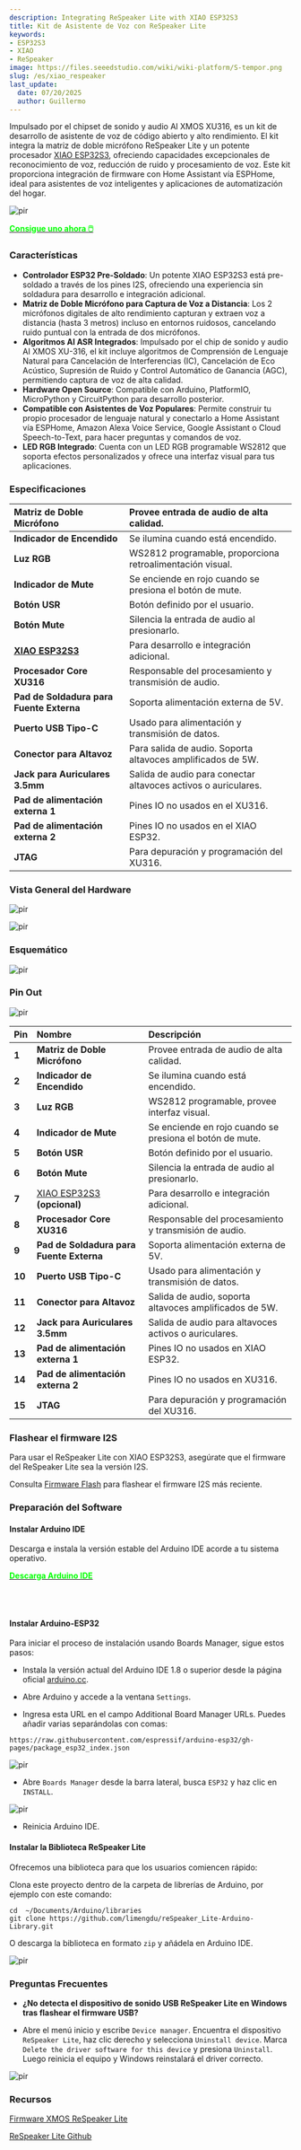 ```yaml
---
description: Integrating ReSpeaker Lite with XIAO ESP32S3
title: Kit de Asistente de Voz con ReSpeaker Lite
keywords:
- ESP32S3
- XIAO
- ReSpeaker
image: https://files.seeedstudio.com/wiki/wiki-platform/S-tempor.png
slug: /es/xiao_respeaker
last_update:
  date: 07/20/2025
  author: Guillermo
---
```


Impulsado por el chipset de sonido y audio AI XMOS XU316, es un kit de desarrollo de asistente de voz de código abierto y alto rendimiento. El kit integra la matriz de doble micrófono ReSpeaker Lite y un potente procesador [XIAO ESP32S3](https://www.seeedstudio.com/XIAO-ESP32S3-p-5627.html), ofreciendo capacidades excepcionales de reconocimiento de voz, reducción de ruido y procesamiento de voz. Este kit proporciona integración de firmware con Home Assistant vía ESPHome, ideal para asistentes de voz inteligentes y aplicaciones de automatización del hogar.

<p style={{textAlign: 'center'}}><img src="https://files.seeedstudio.com/wiki/SenseCAP/respeaker/xiao-res.png" alt="pir" width={600} height="auto" /></p>


<div class="get_one_now_container" style={{textAlign: 'center'}}>
    <a class="get_one_now_item" href="https://www.seeedstudio.com/ReSpeaker-Lite-Voice-Assistant-Kit-p-5929.html">
            <strong><span><font color={'FFFFFF'} size={"4"}> Consigue uno ahora 🖱️</font></span></strong>
    </a>
</div>

### Características

* **Controlador ESP32 Pre-Soldado**: Un potente XIAO ESP32S3 está pre-soldado a través de los pines I2S, ofreciendo una experiencia sin soldadura para desarrollo e integración adicional.
* **Matriz de Doble Micrófono para Captura de Voz a Distancia**: Los 2 micrófonos digitales de alto rendimiento capturan y extraen voz a distancia (hasta 3 metros) incluso en entornos ruidosos, cancelando ruido puntual con la entrada de dos micrófonos.
* **Algoritmos AI ASR Integrados**: Impulsado por el chip de sonido y audio AI XMOS XU-316, el kit incluye algoritmos de Comprensión de Lenguaje Natural para Cancelación de Interferencias (IC), Cancelación de Eco Acústico, Supresión de Ruido y Control Automático de Ganancia (AGC), permitiendo captura de voz de alta calidad.
* **Hardware Open Source**: Compatible con Arduino, PlatformIO, MicroPython y CircuitPython para desarrollo posterior.
* **Compatible con Asistentes de Voz Populares**: Permite construir tu propio procesador de lenguaje natural y conectarlo a Home Assistant vía ESPHome, Amazon Alexa Voice Service, Google Assistant o Cloud Speech-to-Text, para hacer preguntas y comandos de voz.
* **LED RGB Integrado**: Cuenta con un LED RGB programable WS2812 que soporta efectos personalizados y ofrece una interfaz visual para tus aplicaciones.

### Especificaciones

|**Matriz de Doble Micrófono**|Provee entrada de audio de alta calidad.|
| :- | :- |
|**Indicador de Encendido**|Se ilumina cuando está encendido.|
|**Luz RGB**|WS2812 programable, proporciona retroalimentación visual.|
|**Indicador de Mute**|Se enciende en rojo cuando se presiona el botón de mute.|
|**Botón USR**|Botón definido por el usuario.|
|**Botón Mute**|Silencia la entrada de audio al presionarlo.|
|[**XIAO ESP32S3**](https://www.seeedstudio.com/XIAO-ESP32S3-p-5627.html)|Para desarrollo e integración adicional.|
|**Procesador Core XU316**|Responsable del procesamiento y transmisión de audio.|
|**Pad de Soldadura para Fuente Externa**|Soporta alimentación externa de 5V.|
|**Puerto USB Tipo-C**|Usado para alimentación y transmisión de datos.|
|**Conector para Altavoz**|Para salida de audio. Soporta altavoces amplificados de 5W.|
|**Jack para Auriculares 3.5mm**|Salida de audio para conectar altavoces activos o auriculares.|
|**Pad de alimentación externa 1**|Pines IO no usados en el XU316.|
|**Pad de alimentación externa 2**|Pines IO no usados en el XIAO ESP32.|
|**JTAG**|Para depuración y programación del XU316.|

### Vista General del Hardware

<p style={{textAlign: 'center'}}><img src="https://files.seeedstudio.com/wiki/SenseCAP/respeaker/front.png" alt="pir" width={800} height="auto" /></p>
<p style={{textAlign: 'center'}}><img src="https://files.seeedstudio.com/wiki/SenseCAP/respeaker/back.png" alt="pir" width={800} height="auto" /></p>

### Esquemático

<p style={{textAlign: 'center'}}><img src="https://files.seeedstudio.com/wiki/SenseCAP/respeaker/respeaker_lite_v1.0_sch_1.png" alt="pir" width={800} height="auto" /></p>

### Pin Out

<p style={{textAlign: 'center'}}><img src="https://github.com/respeaker/ReSpeaker_Lite/raw/master/doc/images/pinout.png" alt="pir" width={600} height="auto" /></p>

|**Pin**|**Nombre**|**Descripción**|
| :- | :- | :- |
|**1**|**Matriz de Doble Micrófono**|Provee entrada de audio de alta calidad.|
|**2**|**Indicador de Encendido**|Se ilumina cuando está encendido.|
|**3**|**Luz RGB**|WS2812 programable, provee interfaz visual.|
|**4**|**Indicador de Mute**|Se enciende en rojo cuando se presiona el botón de mute.|
|**5**|**Botón USR**|Botón definido por el usuario.|
|**6**|**Botón Mute**|Silencia la entrada de audio al presionarlo.|
|**7**|[XIAO ESP32S3](https://www.seeedstudio.com/XIAO-ESP32S3-p-5627.html) **(opcional)**|Para desarrollo e integración adicional.|
|**8**|**Procesador Core XU316**|Responsable del procesamiento y transmisión de audio.|
|**9**|**Pad de Soldadura para Fuente Externa**|Soporta alimentación externa de 5V.|
|**10**|**Puerto USB Tipo-C**|Usado para alimentación y transmisión de datos.|
|**11**|**Conector para Altavoz**|Salida de audio, soporta altavoces amplificados de 5W.|
|**12**|**Jack para Auriculares 3.5mm**|Salida de audio para altavoces activos o auriculares.|
|**13**|**Pad de alimentación externa 1**|Pines IO no usados en XIAO ESP32.|
|**14**|**Pad de alimentación externa 2**|Pines IO no usados en XU316.|
|**15**|**JTAG**|Para depuración y programación del XU316.|

### Flashear el firmware I2S

Para usar el ReSpeaker Lite con XIAO ESP32S3, asegúrate que el firmware del ReSpeaker Lite sea la versión I2S.

Consulta [Firmware Flash](https://wiki.seeedstudio.com/reSpeaker_usb_v3/#update-firmware) para flashear el firmware I2S más reciente.

### Preparación del Software

#### Instalar Arduino IDE

Descarga e instala la versión estable del Arduino IDE acorde a tu sistema operativo.

 <div class="download_arduino_container" style={{textAlign: 'center'}}>
    <a class="download_arduino_item" href="https://www.arduino.cc/en/software"><strong><span><font color={'FFFFFF'} size={"4"}>Descarga Arduino IDE</font></span></strong>
    </a>
 </div>

 <br></br>

#### Instalar Arduino-ESP32

Para iniciar el proceso de instalación usando Boards Manager, sigue estos pasos:

* Instala la versión actual del Arduino IDE 1.8 o superior desde la página oficial [arduino.cc](https://www.arduino.cc/en/Main/Software).

* Abre Arduino y accede a la ventana `Settings`.

* Ingresa esta URL en el campo Additional Board Manager URLs. Puedes añadir varias separándolas con comas:

```
https://raw.githubusercontent.com/espressif/arduino-esp32/gh-pages/package_esp32_index.json
```

<p style={{textAlign: 'center'}}><img src="https://files.seeedstudio.com/wiki/SenseCAP/respeaker/preference.png" alt="pir" width={800} height="auto" /></p>

* Abre `Boards Manager` desde la barra lateral, busca `ESP32` y haz clic en `INSTALL`.

<p style={{textAlign: 'center'}}><img src="https://files.seeedstudio.com/wiki/SenseCAP/respeaker/install-board.png" alt="pir" width={800} height="auto" /></p>

* Reinicia Arduino IDE.

#### Instalar la Biblioteca ReSpeaker Lite

Ofrecemos una biblioteca para que los usuarios comiencen rápido:

Clona este proyecto dentro de la carpeta de librerías de Arduino, por ejemplo con este comando:

```
cd  ~/Documents/Arduino/libraries
git clone https://github.com/limengdu/reSpeaker_Lite-Arduino-Library.git
```

O descarga la biblioteca en formato `zip` y añádela en Arduino IDE.

<p style={{textAlign: 'center'}}><img src="https://files.seeedstudio.com/wiki/SenseCAP/respeaker/add-lib.png" alt="pir" width={600} height="auto" /></p>

### Preguntas Frecuentes

* **¿No detecta el dispositivo de sonido USB ReSpeaker Lite en Windows tras flashear el firmware USB?**

- Abre el menú inicio y escribe `Device manager`. Encuentra el dispositivo `ReSpeaker Lite`, haz clic derecho y selecciona `Uninstall device`. Marca `Delete the driver software for this device` y presiona `Uninstall`. Luego reinicia el equipo y Windows reinstalará el driver correcto.

 <p style={{textAlign: 'center'}}><img src="https://github.com/respeaker/ReSpeaker_Lite/raw/master/doc/images/dfu/delete-driver.png" alt="pir" width={600} height="auto" /></p>

### Recursos

[Firmware XMOS ReSpeaker Lite](https://github.com/respeaker/ReSpeaker_Lite/tree/master/xmos_firmwares)

[ReSpeaker Lite Github](https://github.com/respeaker/ReSpeaker_Lite/)
